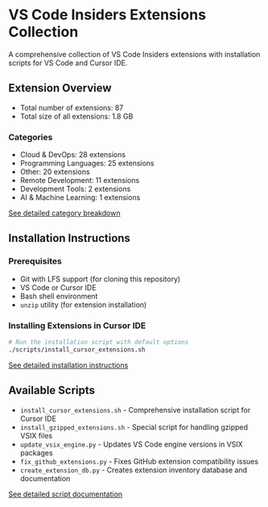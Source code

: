 # VS Code Insiders Extensions Collection

A comprehensive collection of VS Code Insiders extensions with installation scripts for VS Code and Cursor IDE.

## Extension Overview
* Total number of extensions: 87
* Total size of all extensions: 1.8 GB

### Categories
* Cloud & DevOps: 28 extensions
* Programming Languages: 25 extensions
* Other: 20 extensions
* Remote Development: 11 extensions
* Development Tools: 2 extensions
* AI & Machine Learning: 1 extensions

[See detailed category breakdown](docs/categories.md)

## Installation Instructions

### Prerequisites
- Git with LFS support (for cloning this repository)
- VS Code or Cursor IDE
- Bash shell environment
- `unzip` utility (for extension installation)

### Installing Extensions in Cursor IDE

```bash
# Run the installation script with default options
./scripts/install_cursor_extensions.sh
```

[See detailed installation instructions](docs/index.md)

## Available Scripts

* `install_cursor_extensions.sh` - Comprehensive installation script for Cursor IDE
* `install_gzipped_extensions.sh` - Special script for handling gzipped VSIX files
* `update_vsix_engine.py` - Updates VS Code engine versions in VSIX packages
* `fix_github_extensions.py` - Fixes GitHub extension compatibility issues
* `create_extension_db.py` - Creates extension inventory database and documentation

[See detailed script documentation](docs/index.md)
